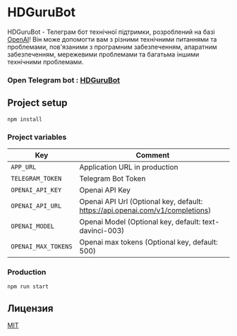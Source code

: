 # HDGuruBot

HDGuruBot - Телеграм бот технічної підтримки, розроблений на базі [OpenAI](https://openai.com/)!
Він може допомогти вам з різними технічними питаннями та проблемами,
пов'язаними з програмним забезпеченням, апаратним забезпеченням,
мережевими проблемами та багатьма іншими технічними проблемами.

### Open Telegram bot : [HDGuruBot](https://t.me/HDGuruBot)

## Project setup

```
npm install
```

### Project variables

| Key                 | Comment                                                                       |
| ------------------- | ----------------------------------------------------------------------------- |
| `APP_URL`           | Application URL in production                                                 |
| `TELEGRAM_TOKEN`    | Telegram Bot Token                                                            |
| `OPENAI_API_KEY`    | Openai API Key                                                                |
| `OPENAI_API_URL`    | Openai API Url (Optional key, default: https://api.openai.com/v1/completions) |
| `OPENAI_MODEL`      | Openai Model (Optional key, default: text-davinci-003)                        |
| `OPENAI_MAX_TOKENS` | Openai max tokens (Optional key, default: 500)                                |

### Production

```
npm run start
```

## Лицензия

[MIT](LICENSE)
